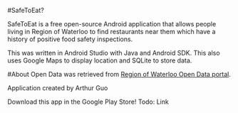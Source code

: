 #SafeToEat?

SafeToEat is a free open-source Android application that allows people living in Region of Waterloo to find restaurants near them which have a history of positive food safety inspections.

This was written in Android Studio with Java and Android SDK. This also uses Google Maps to display location and SQLite to store data. 

#About
Open Data was retrieved from [Region of Waterloo Open Data portal](http://www.regionofwaterloo.ca/en/regionalgovernment/OpenDataHome.asp). 

Application created by Arthur Guo

Download this app in the Google Play Store! Todo: Link